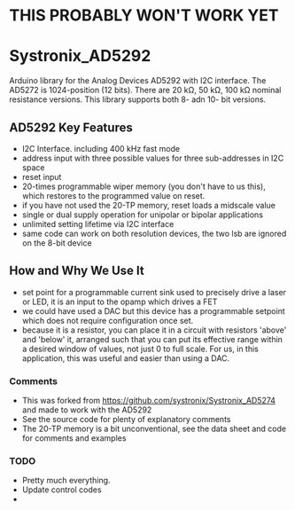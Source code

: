 # THIS PROBABLY WON'T WORK YET

# Systronix_AD5292
Arduino library for the Analog Devices AD5292 with I2C interface.
The AD5272 is 1024-position (12 bits).
There are 20 kΩ, 50 kΩ, 100 kΩ nominal resistance versions.
This library supports both 8- adn 10- bit versions.

## AD5292 Key Features
 - I2C Interface. including 400 kHz fast mode
 - address input with three possible values for three sub-addresses in I2C space
 - reset input
 - 20-times programmable wiper memory (you don't have to us this), which restores to the programmed value on reset.
 - if you have not used the 20-TP memory, reset loads a midscale value
 - single or dual supply operation for unipolar or bipolar applications
 - unlimited setting lifetime via I2C interface
 - same code can work on both resolution devices, the two lsb are ignored on the 8-bit device

## How and Why We Use It
 - set point for a programmable current sink used to precisely drive a laser or LED, it is an input to the opamp which drives a FET
 - we could have used a DAC but this device has a programmable setpoint which does not require configuration once set.
 - because it is a resistor, you can place it in a circuit with resistors 'above' and 'below' it, arranged such that you can put its effective range within a desired window of values, not just 0 to full scale. For us, in this application, this was useful and easier than using a DAC.

### Comments
 - This was forked from https://github.com/systronix/Systronix_AD5274 and made to work with the AD5292
 - See the source code for plenty of explanatory comments
 - The 20-TP memory is a bit unconventional, see the data sheet and code for comments and examples

### TODO
 - Pretty much everything.
 - Update control codes
 -
